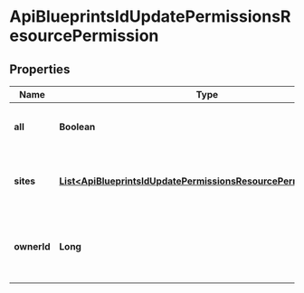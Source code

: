 

# ApiBlueprintsIdUpdatePermissionsResourcePermission

## Properties

Name | Type | Description | Notes
------------ | ------------- | ------------- | -------------
**all** | **Boolean** | Set to true to grant access to all groups |  [optional]
**sites** | [**List&lt;ApiBlueprintsIdUpdatePermissionsResourcePermissionSites&gt;**](ApiBlueprintsIdUpdatePermissionsResourcePermissionSites.md) | Array of objects identifying groups with access |  [optional]
**ownerId** | **Long** | User ID, can be used to change blueprint owner. |  [optional]



